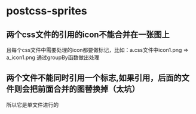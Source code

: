 # postcss-sprites

## 两个css文件的引用的icon不能合并在一张图上
且每个css文件中需要处理的icon都要做标记，比如：a.css文件中icon1.png => a_icon1.png
通过groupBy函数做出处理

## 两个文件不能同时引用一个标志,如果引用，后面的文件则会把前面合并的图替换掉（太坑）
所以它是单文件进行的
